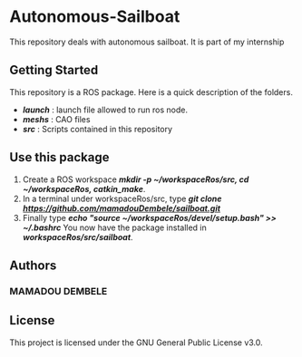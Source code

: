 Autonomous-Sailboat
===================

This repository deals with autonomous sailboat. It is part of my internship

Getting Started
---------------

This repository is a ROS package. Here is a quick description of the folders.

* ***launch*** : launch file allowed to run ros node.
* ***meshs*** : CAO files
* ***src*** : Scripts contained in this repository


Use this package
----------------

1. Create a ROS workspace ***mkdir -p ~/workspaceRos/src, cd ~/workspaceRos, catkin_make***.
2. In a terminal under workspaceRos/src, type ***git clone https://github.com/mamadouDembele/sailboat.git***
3. Finally type ***echo "source ~/workspaceRos/devel/setup.bash" >> ~/.bashrc***
You now have the package installed in ***workspaceRos/src/sailboat***.

Authors
-------
<h3>MAMADOU DEMBELE</h3>

License
-------

This project is licensed under the GNU General Public License v3.0.




